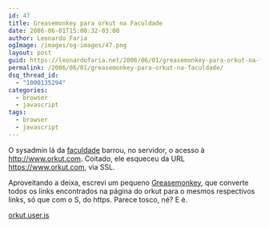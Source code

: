 ```yaml
---
id: 47
title: Greasemonkey para orkut na Faculdade
date: 2006-06-01T15:00:32-03:00
author: Leonardo Faria
ogImage: /images/og-images/47.png
layout: post
guid: https://leonardofaria.net/2006/06/01/greasemonkey-para-orkut-na-faculdade/
permalink: /2006/06/01/greasemonkey-para-orkut-na-faculdade/
dsq_thread_id:
  - "1000135294"
categories:
  - browser
  - javascript
tags:
  - browser
  - javascript
---
```

O sysadmin lá da [faculdade](http://www.fadom.br) barrou, no servidor, o acesso à http://www.orkut.com. Coitado, ele esqueceu da URL https://www.orkut.com, via SSL.

Aproveitando a deixa, escrevi um pequeno [Greasemonkey](http://greasemonkey.mozdev.org/), que converte todos os links encontrados na página do orkut para o mesmos respectivos links, só que com o S, do https. Parece tosco, né? E é.

<a id="p46" rel="attachment" href="https://leonardofaria.net/2006/06/01/greasemonkey-para-orkut-na-faculdade/orkutuserjs/" title="orkut.user.js">orkut.user.js</a>
